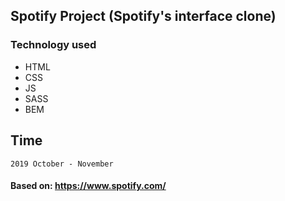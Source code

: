 ## Spotify Project (Spotify's interface clone)

### Technology used

* HTML
* CSS
* JS
* SASS
* BEM

## Time

```
2019 October - November 
```
#### Based on: https://www.spotify.com/
